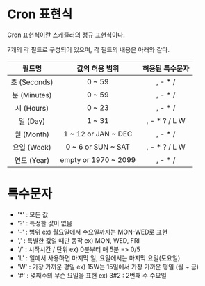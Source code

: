 # Cron 표현식

Cron 표현식이란 스케줄러의 정규 표현식이다.

7개의 각 필드로 구성되어 있으며, 각 필드의 내용은 아래와 같다.

|    필드명    |    값의 허용 범위    | 허용된 특수문자 |
| :----------: | :------------------: | :-------------: |
| 초 (Seconds) |        0 ~ 59        |     , - * /     |
| 분 (Minutes) |        0 ~ 59        |     , - * /     |
|  시 (Hours)  |        0 ~ 23        |     , - * /     |
|   일 (Day)   |        1 ~ 31        |  , - * ? / L W  |
|  월 (Month)  | 1 ~ 12 or JAN ~ DEC  |     , - * /     |
| 요일 (Week)  |  0 ~ 6 or SUN ~ SAT  |  , - * ? / L W  |
| 연도 (Year)  | empty or 1970 ~ 2099 |     , - * /     |

# 특수문자

- '*' : 모든 값
- '?' : 특정한 값이 없음
- '-' : 범위 ex) 월요일에서 수요일까지는 MON-WED로 표현
- ',' : 특별한 값일 때만 동작 ex) MON, WED, FRI
- '/' : 시작시간 / 단위 ex) 0분부터 매 5분 => 0/5
- 'L' : 일에서 사용하면 마지막 일, 요일에서는 마지막 요일(토요일)
- 'W' : 가장 가까운 평일 ex) 15W는 15일에서 가장 가까운 평일 (월 ~ 금)
- '#' : 몇째주의 무슨 요일을 표현 ex) 3#2 : 2번째 주 수요일

